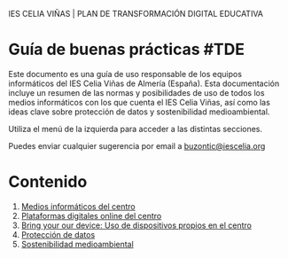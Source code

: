 IES CELIA VIÑAS | PLAN DE TRANSFORMACIÓN DIGITAL EDUCATIVA

# Guía de buenas prácticas #TDE

Este documento es una guía de uso responsable de los equipos informáticos del IES Celia Viñas de Almería (España).
Esta documentación incluye un resumen de las normas y posibilidades de uso de todos los medios informáticos con los que cuenta el IES Celia Viñas, así como las ideas clave sobre protección de datos y sostenibilidad medioambiental.

Utiliza el menú de la izquierda para acceder a las distintas secciones.

Puedes enviar cualquier sugerencia por email a buzontic@iescelia.org

# Contenido

1. [Medios informáticos del centro](medios-tic)
2. [Plataformas digitales online del centro](plataformas-online)
3. [Bring your our device: Uso de dispositivos propios en el centro](byod)
4. [Protección de datos](proteccion-datos)
5. [Sostenibilidad medioambiental](sostenibilidad)
